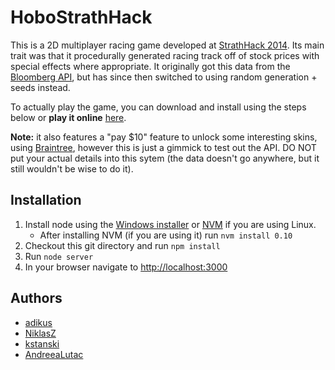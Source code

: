 HoboStrathHack
==============
This is a 2D multiplayer racing game developed at [StrathHack 2014](https://hack.strathtech.co.uk/). Its main trait was that it procedurally generated racing track off of stock prices with special effects where appropriate. It originally got this data from the [Bloomberg API](https://www.bloomberg.com/professional/support/api-library/), but has since then switched to using random generation + seeds instead.

To actually play the game, you can download and install using the steps below or **play it online** [here](https://motomotomoto.herokuapp.com/#!).

**Note:** it also features a "pay $10" feature to unlock some interesting skins, using [Braintree](https://www.braintreepayments.com/en-ch?locale=en-ch), however this is just a gimmick to test out the API. DO NOT put your actual details into this sytem (the data doesn't go anywhere, but it still wouldn't be wise to do it).

Installation
------------

1. Install node using the [Windows installer](http://nodejs.org/download/) or [NVM](https://github.com/creationix/nvm) if you are using Linux.
    - After installing NVM (if you are using it) run `nvm install 0.10`
2. Checkout this git directory and run `npm install`
3. Run `node server`
4. In your browser navigate to [http://localhost:3000](http://localhost:3000)

Authors
------------

* [adikus](https://github.com/adikus)
* [NiklasZ](https://github.com/NiklasZ)
* [kstanski](https://github.com/kstanski)
* [AndreeaLutac](https://github.com/AndreeaLutac)
